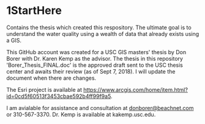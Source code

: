 # 1StartHere
Contains the thesis which created this respository. The ultimate goal is to understand the water quality using a wealth of data that already exists using a GIS.

This GitHub account was created for a USC GIS masters' thesis by Don Borer with Dr. Karen Kemp as the advisor. The thesis in this repository 'Borer_Thesis_FINAL.doc' is the approved draft sent to the USC thesis center and awaits their review (as of Sept 7, 2018). I will update the document when there are changes.

The Esri project is available at https://www.arcgis.com/home/item.html?id=0cd5f60513f3453cbae592b4ff99f9a5.

I am avialable for assistance and consultation at donborer@beachnet.com or 310-567-3370. Dr. Kemp is available at kakemp.usc.edu.



